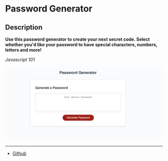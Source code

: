 # Password Generator

## Description

**Use this password generator to create your next secret code. Select whether you'd like your password to have special characters, numbers, letters and more!**

_Javascript 101_

![Password Generator Cover](/assets/password.png)

---

- [Github](https://github.com/MCannon33/pw-master)
